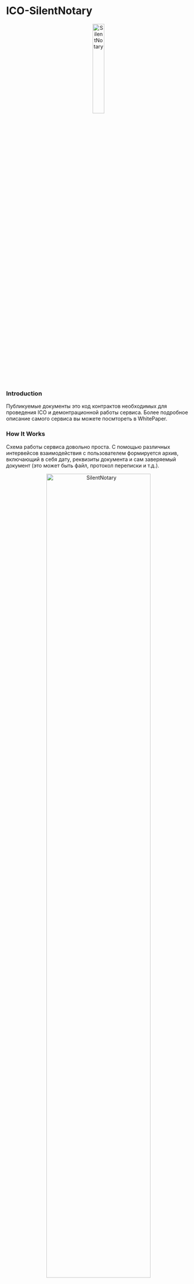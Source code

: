 # ICO-SilentNotary
<p align="center">
<img src="https://github.com/SilentNotary/ICO-SN/blob/master/logo_SN_png_256%D1%85256.png" width="25%" alt="SilentNotary">
</p>

### Introduction
Публикуемые документы это код контрактов необходимых для проведения ICO и демонтрационной работы сервиса. Более подробное описание самого сервиса вы можете посмтореть в WhitePaper.

### How It Works
Схема работы сервиса довольно проста. С помощью различных интервейсов взаимодействия с пользователем формируется архив, включающий в себя дату, реквизиты документа и сам заверяемый документ (это может быть файл, протокол переписки и т.д.). 
<p align="center">
<img src="https://github.com/SilentNotary/ICO-SN/blob/master/Shema_4.png" width="75%" alt="SilentNotary">
</p>
Далее рассчитывается хеш данного архива и с помощью смарт-контракта записывается в цепочку блоков Etherium. Сам архив сохраняется в хранилище. Пользователь получает Hash (результат вычисления хеш-функции над архивом пользователя), TxHash (хеш транзакции в blockchain Etherium), и ссылку на документ в своём личном кабинете.
### Состав публикуемых документов


Smartcontract | Description
| ------------ | ------------- |
| Token | Контракт токена SNTR выполненный по стандарту ____. Общее количество токенов 1x10^12SNTR. В контракте зафиксирована возможность принудительного выкупа токенов у держателей по курсу 1М SNTR=0.2ETH. Во избежании большого количества мелких транзакций обмен SNTR на ETH происходит при досижении заданного объёма ETH (параметр будет установлен после ICO принимая во внимание кол-во держателей)|
| Crowdsale|Контракт краудсейла, контракт облагает следующей особенностью - курс обмена ETH на SNTR зависит от объема реализованных SNTR задаеться начальный курс обмена 1M SNTR=0.01ETH и конечный курс обмена 1М SNTR=0.2ETH|
| MultiSign| Контракт управляющий кошельком для сбора ETH, имеет 4 подписи, две подписи членов команды, две подписи экскроу. Средства могут быть использованы при подписании двумя членами команды и одним из экскроу |
| SilentNotary_demo|Это контракт основной контракт сервиса работающий в демонстрационном режиме, основной контракт обменивающий токены и взывмыние платы с пользователей будет разработан и опубликован здесь после ICO|

### Дисклаймер обращение.




